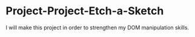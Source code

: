 # Project-Project-Etch-a-Sketch
I will make this project in order to strengthen my DOM manipulation skills. 
